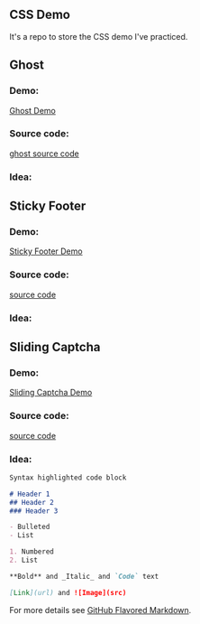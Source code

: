 ## CSS Demo

It's a repo to store the CSS demo I've practiced.



## Ghost

### Demo:

<a href="https://toraycaaa.github.io/CSS-Demo/Ghost/">Ghost Demo</a>

### Source code:

<a href="Ghost/">ghost source code</a>

### Idea:





## Sticky Footer

### Demo:

<a href="https://toraycaaa.github.io/CSS-Demo/Sticky Footer/">Sticky Footer Demo</a>

### Source code:

<a href="Sticky Footer/">source code</a>

### Idea:


## Sliding Captcha

### Demo:

<a href="https://toraycaaa.github.io/CSS-Demo/Sliding Captcha/">Sliding Captcha Demo</a>

### Source code:

<a href="Sliding Captcha/">source code</a>

### Idea:




```markdown
Syntax highlighted code block

# Header 1
## Header 2
### Header 3

- Bulleted
- List

1. Numbered
2. List

**Bold** and _Italic_ and `Code` text

[Link](url) and ![Image](src)
```

For more details see [GitHub Flavored Markdown](https://guides.github.com/features/mastering-markdown/).


